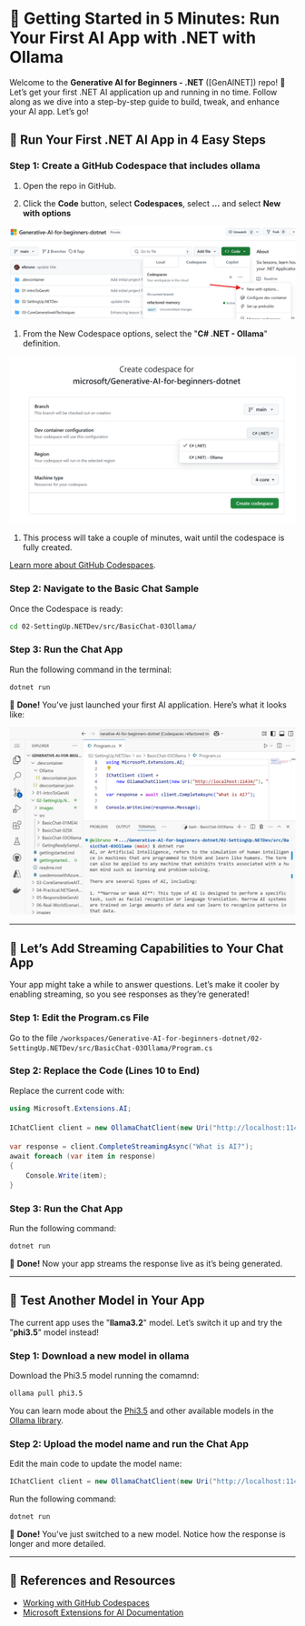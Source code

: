 # 🚀 Getting Started in 5 Minutes: Run Your First AI App with .NET with Ollama

Welcome to the **Generative AI for Beginners - .NET** ([GenAINET]) repo! 🎉 Let’s get your first .NET AI application up and running in no time. Follow along as we dive into a step-by-step guide to build, tweak, and enhance your AI app. Let’s go!

## 🏁 Run Your First .NET AI App in 4 Easy Steps 

### Step 1: Create a GitHub Codespace that includes ollama

1. Open the repo in GitHub.

1. Click the **Code** button, select **Codespaces**, select **...** and select **New with options**

![Create codespace with options](./images/firststepsollama-10-createcodespace.png)

1. From the New Codespace options, select the "**C# .NET - Ollama**" definition.

![Create codespace with options](./images/firststepsollama-15-ollamadefinition.png)

1. This process will take a couple of minutes, wait until the codespace is fully created.

[Learn more about GitHub Codespaces](https://docs.github.com/en/codespaces/getting-started).

### Step 2: Navigate to the Basic Chat Sample

Once the Codespace is ready:

```bash
cd 02-SettingUp.NETDev/src/BasicChat-03Ollama/
```

### Step 3: Run the Chat App

Run the following command in the terminal:

```bash
dotnet run
```

🎉 **Done!** You’ve just launched your first AI application. Here’s what it looks like:

![1st .NET AI chat application running in Codespaces](./images/firststepsollama-20-apprun.png)

---

## 🔄 Let’s Add Streaming Capabilities to Your Chat App

Your app might take a while to answer questions. Let’s make it cooler by enabling streaming, so you see responses as they’re generated!

### Step 1: Edit the Program.cs File

Go to the file `/workspaces/Generative-AI-for-beginners-dotnet/02-SettingUp.NETDev/src/BasicChat-03Ollama/Program.cs`

### Step 2: Replace the Code (Lines 10 to End)

Replace the current code with:

```csharp
using Microsoft.Extensions.AI;

IChatClient client = new OllamaChatClient(new Uri("http://localhost:11434/"), "llama3.2");

var response = client.CompleteStreamingAsync("What is AI?");
await foreach (var item in response)
{
    Console.Write(item);
}
```

### Step 3: Run the Chat App

Run the following command:

```bash
dotnet run
```

🎉 **Done!** Now your app streams the response live as it’s being generated. 

---

## 🧠 Test Another Model in Your App

The current app uses the "**llama3.2**" model. Let’s switch it up and try the "**phi3.5**" model instead!

### Step 1: Download a new model in ollama

Download the Phi3.5 model running the comamnd:

```bash
ollama pull phi3.5
```

You can learn mode about the [Phi3.5](https://ollama.com/library/phi3.5) and other available models in the [Ollama library](https://ollama.com/library/).

### Step 2: Upload the model name and run the Chat App

Edit the main code to update the model name:

```csharp
IChatClient client = new OllamaChatClient(new Uri("http://localhost:11434/"), "phi3.5");
```

Run the following command:
```bash
dotnet run
```
🎉 **Done!** You’ve just switched to a new model. Notice how the response is longer and more detailed. 

---

## 📖 References and Resources

- [Working with GitHub Codespaces](https://docs.github.com/en/codespaces/getting-started)
- [Microsoft Extensions for AI Documentation](https://learn.microsoft.com/en-us/dotnet/)
